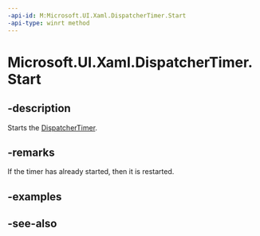 ```yaml
---
-api-id: M:Microsoft.UI.Xaml.DispatcherTimer.Start
-api-type: winrt method
---
```


<!-- Method syntax
public void Start()
-->

# Microsoft.UI.Xaml.DispatcherTimer.Start

## -description
Starts the [DispatcherTimer](dispatchertimer.md).

## -remarks
If the timer has already started, then it is restarted.

## -examples

## -see-also
